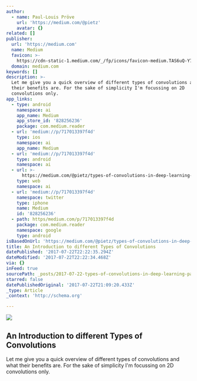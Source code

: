 ```yaml
---
author:
  - name: Paul-Louis Pröve
    url: 'https://medium.com/@pietz'
    avatar: {}
related: []
publisher:
  url: 'https://medium.com'
  name: Medium
  favicon: >-
    https://cdn-static-1.medium.com/_/fp/icons/favicon-medium.TAS6uQ-Y7kcKgi0xjcYHXw.ico
  domain: medium.com
keywords: []
description: >-
  Let me give you a quick overview of different types of convolutions and what
  their benefits are. For the sake of simplicity I'm focussing on 2D
  convolutions only.
app_links:
  - type: android
    namespace: ai
    app_name: Medium
    app_store_id: '828256236'
    package: com.medium.reader
  - url: 'medium://p/717013397f4d'
    type: ios
    namespace: ai
    app_name: Medium
  - url: 'medium://p/717013397f4d'
    type: android
    namespace: ai
  - url: >-
      https://medium.com/@pietz/types-of-convolutions-in-deep-learning-717013397f4d
    type: web
    namespace: ai
  - url: 'medium://p/717013397f4d'
    namespace: twitter
    type: iphone
    name: Medium
    id: '828256236'
  - path: https/medium.com/p/717013397f4d
    package: com.medium.reader
    namespace: google
    type: android
isBasedOnUrl: 'https://medium.com/@pietz/types-of-convolutions-in-deep-learning-717013397f4d'
title: An Introduction to different Types of Convolutions
datePublished: '2017-07-22T22:22:35.294Z'
dateModified: '2017-07-22T22:22:34.468Z'
via: {}
inFeed: true
sourcePath: _posts/2017-07-22-types-of-convolutions-in-deep-learning-paul-louis-prove-.md
starred: false
datePublishedOriginal: '2017-07-22T21:09:20.433Z'
_type: Article
_context: 'http://schema.org'

---
```

<article style=""><img src="https://imgflo.herokuapp.com/graph/2b2431f8e7ba7b0/038d1ae60d2ad79c7029fffd9f62123e/noop.gif?input=https%3A%2F%2Fcdn-images-1.medium.com%2Fmax%2F1200%2F1*1okwhewf5KCtIPaFib4XaA.gif" /><h1>An Introduction to different Types of Convolutions</h1><p>Let me give you a quick overview of different types of convolutions and what their benefits are. For the sake of simplicity I'm focussing on 2D convolutions only.</p></article>